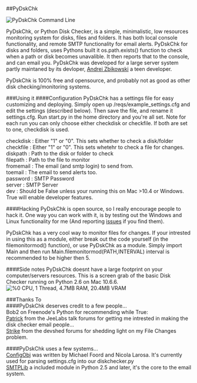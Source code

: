 ##PyDskChk

![PyDskChk Command Line](http://i.imgur.com/s9RYF.jpg)

PyDskChk, or Python Disk Checker, is a simple, minimalistic, low resources monitoring system for disks, files and folders. It has both local console functionality, and remote SMTP functionality for email alerts. PyDskChk for disks and folders, uses Pythons built it os.path.exists() function to check when a path or disk becomes unavalible. It then reports that to the console, and can email you. PyDskChk was developed for a large server system partly maintaned by its devloper, [Andrei Zbikowski](http://az.wbbmx.org/) a teen developer.
  
PyDskChk is 100% free and opensource, and probably not as good as other disk checking/monitoring systems. 

###Using it
####Configuration
PyDskChk has a settings file for easy customizing and deploying. Simply open up /reqs/example_settings.cfg and edit the settings (described below). Then save the file, and rename it settings.cfg. Run start.py in the home directory and you're all set. Note for each run you can only choose either checkdisk or checkfile. If both are set to one, checkdisk is used.
  
checkdisk : Either "1" or "0". This sets whether to check a disk/folder  
checkfile : Either "1" or "0". This sets whetehr to check a file for changes.  
diskpath : Path to the disk or folder to check  
filepath : Path to the file to monitor  
fromemail : The email (and smtp login) to send from.  
toemail : The email to send alerts too.  
password : SMTP Password  
server : SMTP Server  
dev : Should be False unless your running this on Mac >10.4 or Windows. True will enable developer features.

####Hacking
PyDskChk is open source, so I really encourage people to hack it. One way you can work with it, is by testing out the Windows and Linux functionality for me (And reporting [issues](https://github.com/b1naryth1ef/pydskchk/issues) if you find them).
  
PyDskChk has a very cool way to monitor files for changes. If your intrested in using this as a module, either break out the code yourself (in the filemonitormod() function), or use PyDskChk as a module. Simply import Main and then run Main.filemonitormod(PATH,INTERVAL) interval is recommended to be higher then 5.
  
####Side notes
PyDskChk doesnt have a large footprint on your computer/servers resources. This is a screen grab of the basic Disk Checker running on Python 2.6 on Mac 10.6.6. 
![%0 CPU, 1 Thread, 4.7MB RAM, 20.4MB VRAM](http://i.imgur.com/jYDpW.jpg) 

###Thanks To  
####PyDskChk deserves credit to a few people...  
Bob2 on Freenode's Python for recommending while True:  
[Patrick](http://talk.jeelabs.net/topic/704) from the JeeLabs talk forums for getting me intrested in making the disk checker email people...  
[Strike](http://forums.devshed.com/member.php?u=13758) from the devshed forums for shedding light on my File Changes problem.
  
####PyDskChk uses a few systems...  
[ConfigObj](http://bit.ly/eauaQx) was written by Michael Foord and Nicola Larosa. It's currently used for parsing settings.cfg into our diskchecker.py  
[SMTPLib](http://effbot.org/librarybook/smtplib.htm) a included module in Python 2.5 and later, it's the core to the email system.  
